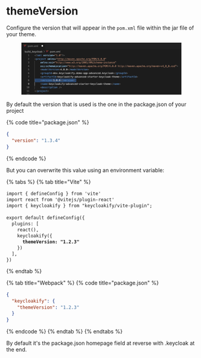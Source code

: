 # themeVersion

Configure the version that will appear in the `pom.xml` file within the jar file of your theme.

<figure><img src="../.gitbook/assets/image (57).png" alt=""><figcaption></figcaption></figure>

By default the version that is used is the one in the package.json of your project

{% code title="package.json" %}
```json
{
  "version": "1.3.4"
}
```
{% endcode %}

But you can overwrite this value using an environment variable:

{% tabs %}
{% tab title="Vite" %}
<pre class="language-typescript" data-title="vite.config.ts"><code class="lang-typescript">import { defineConfig } from 'vite'
import react from '@vitejs/plugin-react'
import { keycloakify } from "keycloakify/vite-plugin";

export default defineConfig({
  plugins: [
    react(), 
    keycloakify({
<strong>      themeVersion: "1.2.3"
</strong>    })
  ],
})
</code></pre>
{% endtab %}

{% tab title="Webpack" %}
{% code title="package.json" %}
```json
{
  "keycloakify": {
    "themeVersion": "1.2.3"
  }
}
```
{% endcode %}
{% endtab %}
{% endtabs %}

By default it's the package.json homepage field at reverse with .keycloak at the end.
